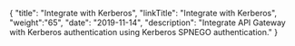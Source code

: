{
    "title": "Integrate with Kerberos",
    "linkTitle": "Integrate with Kerberos",
    "weight":"65",
    "date": "2019-11-14",
    "description": "Integrate API Gateway with Kerberos authentication using Kerberos SPNEGO authentication."
}
